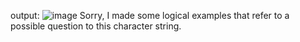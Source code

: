 output:
![image](https://github.com/adrestrada/Test/assets/77128312/fc483f6a-2e97-4def-b53e-270a6b2818c7)
Sorry, I made some logical examples that refer to a possible question to this character string.
